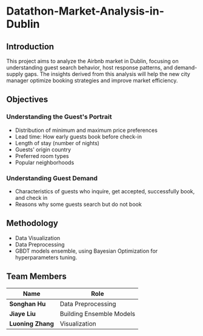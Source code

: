 # Datathon-Market-Analysis-in-Dublin

## Introduction
This project aims to analyze the Airbnb market in Dublin, focusing on understanding guest search behavior, host response patterns, and demand-supply gaps. The insights derived from this analysis will help the new city manager optimize booking strategies and improve market efficiency.

## Objectives

### Understanding the Guest's Portrait
* Distribution of minimum and maximum price preferences
* Lead time: How early guests book before check-in
* Length of stay (number of nights)
* Guests' origin country
* Preferred room types
* Popular neighborhoods

### Understanding Guest Demand
* Characteristics of guests who inquire, get accepted, successfully book, and check in
* Reasons why some guests search but do not book

## Methodology
* Data Visualization
* Data Preprocessing
* GBDT models ensemble, using Bayesian Optimization for hyperparameters tuning.

## Team Members
| Name               | Role                    |
| -------------------| ------------------------|
| **Songhan Hu**     | Data Preprocessing      |
| **Jiaye Liu**      | Building Ensemble Models|
| **Luoning Zhang**  | Visualization           |
